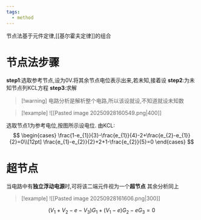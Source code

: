 ```yaml
---
tags:
  - method
---
```

节点法基于元件定律,[[基尔霍夫定律]]的组合
# 节点法步骤
**step1**:选取参考节点,设为0V.将其余节点电位表示出来,若未知,接着设
**step2**:为未知节点列KCL方程
**step3**:求解
>[!warning] 电路分析是解析整个电路,所以该设就设,不知道就设未知数


>[!example]
>![[Pasted image 20250928160549.png|400]]


选取节点1为参考电位,按图所示设电位.
由KCL:
$$
\begin{cases}
\frac{1-e_{1}}{3}-\frac{e_{1}}{4}-2+\frac{e_{2}-e_{1}}{2}=0\\[12pt]
\frac{e_{1}-e_{2}}{2}+2+1-\frac{e_{2}}{5}=0
\end{cases}
$$

# 超节点
当电路中有**独立浮动电源**时,可将该二端元件视为一个**超节点**
其余分析同上
>[!example]
>![[Pasted image 20250928161606.png|300]]

$$
(V_{1}+V_{2}-e-V_{3})G_{1}+(V_{1}-e)G_{2}-eG_{3}=0
$$